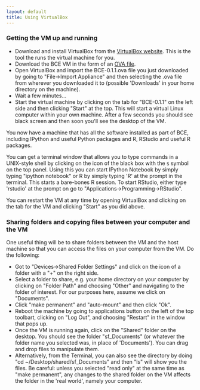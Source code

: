 ```yaml
---
layout: default
title: Using VirtualBox
---
```

### Getting the VM up and running

  * Download and install VirtualBox from the [VirtualBox
    website](https://www.virtualbox.org/wiki/Downloads). This is the tool the
    runs the virtual machine for you.
  * Download the BCE VM in the form of an [OVA file](http://scf.berkeley.edu/bce/BCE-0.1.1.ova).
  * Open VirtualBox and import the BCE-0.1.1.ova file you just
    downloaded by going to "File->Import Appliance" and then selecting the .ova
    file from wherever you downloaded it to (possible 'Downloads' in your home
    directory on the machine).
  * Wait a few minutes...
  * Start the virtual machine by clicking on the tab for
    "BCE-0.1.1" on the left side and then clicking "Start" at the
    top. This will start a virtual Linux computer within your own machine. After
    a few seconds you should see black screen and then soon you'll see the
    desktop of the VM.

You now have a machine that has all the software installed as part of BCE,
including IPython and useful Python packages and R, RStudio and useful R
packages.

You can get a terminal window that allows you to type commands in a UNIX-style
shell by clicking on the icon of the black box with the `$` symbol on the top
panel. Using this you can start IPython Notebook by simply typing "ipython
notebook" or  R by simply typing 'R' at the prompt in the terminal. This starts
a bare-bones R session. To start RStudio, either type 'rstudio' at the prompt on
go to "Applications->Programming->RStudio".

You can restart the VM at any time by opening VirtualBox and clicking on the tab
for the VM and clicking "Start" as you did above.

### Sharing folders and copying files between your computer and the VM

One useful thing will be to share folders between the VM and the host machine so
that you can access the files on your computer from the VM. Do the following:

  * Got to "Devices->Shared Folder Settings" and click on the icon of a folder
    with a "+" on the right side.
  * Select a folder to share, e.g. your home directory on your computer by
    clicking on "Folder Path" and choosing "Other" and navigating to the folder
    of interest. For our purposes here, assume we click on "Documents".
  * Click "make permanent" and "auto-mount" and then click "Ok".
  * Reboot the machine by going to applications button on the left of the top
    toolbart, clicking on "Log Out", and choosing "Restart" in the window that
    pops up.
  * Once the VM is running again, click on the "Shared" folder on the desktop.
    You should see the folder "sf_Documents" (or whatever the folder name you
    selected was, in place of 'Documents'). You can drag and drop files to
    manipulate them.
  * Alternatively, from the Terminal, you can also see the directory by doing
    "cd ~/Desktop/shared/sf_Documents" and then "ls" will show you the files.
    Be careful: unless you selected "read only" at the same time as "make
    permanent", any changes to the shared folder on the VM affects the folder in
    the 'real world', namely your computer.

